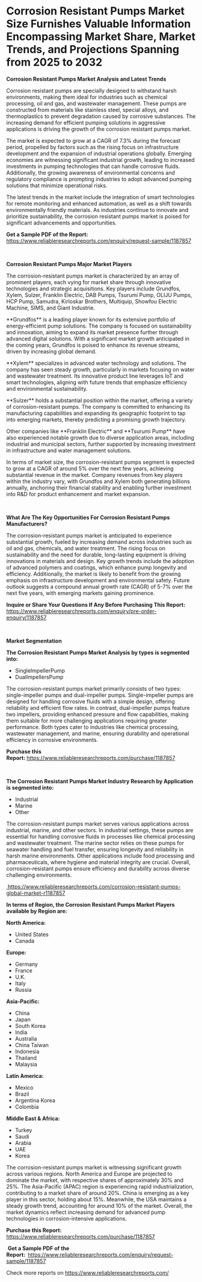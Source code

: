 <p><h1>Corrosion Resistant Pumps Market Size Furnishes Valuable Information Encompassing Market Share, Market Trends, and Projections Spanning from 2025 to 2032</h1></p><p><strong>Corrosion Resistant Pumps Market Analysis and Latest Trends</strong></p>
<p><p>Corrosion resistant pumps are specially designed to withstand harsh environments, making them ideal for industries such as chemical processing, oil and gas, and wastewater management. These pumps are constructed from materials like stainless steel, special alloys, and thermoplastics to prevent degradation caused by corrosive substances. The increasing demand for efficient pumping solutions in aggressive applications is driving the growth of the corrosion resistant pumps market.</p><p>The market is expected to grow at a CAGR of 7.3% during the forecast period, propelled by factors such as the rising focus on infrastructure development and the expansion of industrial operations globally. Emerging economies are witnessing significant industrial growth, leading to increased investments in pumping technologies that can handle corrosive fluids. Additionally, the growing awareness of environmental concerns and regulatory compliance is prompting industries to adopt advanced pumping solutions that minimize operational risks. </p><p>The latest trends in the market include the integration of smart technologies for remote monitoring and enhanced automation, as well as a shift towards environmentally friendly materials. As industries continue to innovate and prioritize sustainability, the corrosion resistant pumps market is poised for significant advancements and opportunities.</p></p>
<p><strong>Get a Sample PDF of the Report:&nbsp;</strong> <a href="https://www.reliableresearchreports.com/enquiry/request-sample/1187857?utm_campaign=3012&utm_medium=2&utm_source=Github&utm_content=ia&utm_term=06032025&utm_id=corrosion-resistant-pumps">https://www.reliableresearchreports.com/enquiry/request-sample/1187857</a></p>
<p>&nbsp;</p>
<p><strong>Corrosion Resistant Pumps Major Market Players</strong></p>
<p><p>The corrosion-resistant pumps market is characterized by an array of prominent players, each vying for market share through innovative technologies and strategic acquisitions. Key players include Grundfos, Xylem, Sulzer, Franklin Electric, DAB Pumps, Tsurumi Pump, OLIJU Pumps, HCP Pump, Samudra, Kirloskar Brothers, Multiquip, Showfou Electric Machine, SIMS, and Giant Industrie.</p><p>**Grundfos** is a leading player known for its extensive portfolio of energy-efficient pump solutions. The company is focused on sustainability and innovation, aiming to expand its market presence further through advanced digital solutions. With a significant market growth anticipated in the coming years, Grundfos is poised to enhance its revenue streams, driven by increasing global demand.</p><p>**Xylem** specializes in advanced water technology and solutions. The company has seen steady growth, particularly in markets focusing on water and wastewater treatment. Its innovative product line leverages IoT and smart technologies, aligning with future trends that emphasize efficiency and environmental sustainability.</p><p>**Sulzer** holds a substantial position within the market, offering a variety of corrosion-resistant pumps. The company is committed to enhancing its manufacturing capabilities and expanding its geographic footprint to tap into emerging markets, thereby predicting a promising growth trajectory.</p><p>Other companies like **Franklin Electric** and **Tsurumi Pump** have also experienced notable growth due to diverse application areas, including industrial and municipal sectors, further supported by increasing investment in infrastructure and water management solutions.</p><p>In terms of market size, the corrosion-resistant pumps segment is expected to grow at a CAGR of around 5% over the next few years, achieving substantial revenue in the market. Company revenues from key players within the industry vary, with Grundfos and Xylem both generating billions annually, anchoring their financial stability and enabling further investment into R&D for product enhancement and market expansion.</p></p>
<p>&nbsp;</p>
<p><strong>What Are The Key Opportunities For Corrosion Resistant Pumps Manufacturers?</strong></p>
<p><p>The corrosion-resistant pumps market is anticipated to experience substantial growth, fueled by increasing demand across industries such as oil and gas, chemicals, and water treatment. The rising focus on sustainability and the need for durable, long-lasting equipment is driving innovations in materials and design. Key growth trends include the adoption of advanced polymers and coatings, which enhance pump longevity and efficiency. Additionally, the market is likely to benefit from the growing emphasis on infrastructure development and environmental safety. Future outlook suggests a compound annual growth rate (CAGR) of 5-7% over the next five years, with emerging markets gaining prominence.</p></p>
<p><strong>Inquire or Share Your Questions If Any Before Purchasing This Report:</strong> <a href="https://www.reliableresearchreports.com/enquiry/pre-order-enquiry/1187857?utm_campaign=3012&utm_medium=2&utm_source=Github&utm_content=ia&utm_term=06032025&utm_id=corrosion-resistant-pumps">https://www.reliableresearchreports.com/enquiry/pre-order-enquiry/1187857</a></p>
<p>&nbsp;</p>
<p><strong>Market Segmentation</strong></p>
<p><strong>The Corrosion Resistant Pumps Market Analysis by types is segmented into:</strong></p>
<p><ul><li>SingleImpellerPump</li><li>DualImpellersPump</li></ul></p>
<p><p>The corrosion-resistant pumps market primarily consists of two types: single-impeller pumps and dual-impeller pumps. Single-impeller pumps are designed for handling corrosive fluids with a simple design, offering reliability and efficient flow rates. In contrast, dual-impeller pumps feature two impellers, providing enhanced pressure and flow capabilities, making them suitable for more challenging applications requiring greater performance. Both types cater to industries like chemical processing, wastewater management, and marine, ensuring durability and operational efficiency in corrosive environments.</p></p>
<p><strong>Purchase this Report:&nbsp;</strong><a href="https://www.reliableresearchreports.com/purchase/1187857?utm_campaign=3012&utm_medium=2&utm_source=Github&utm_content=ia&utm_term=06032025&utm_id=corrosion-resistant-pumps">https://www.reliableresearchreports.com/purchase/1187857</a></p>
<p>&nbsp;</p>
<p><strong>The Corrosion Resistant Pumps Market Industry Research by Application is segmented into:</strong></p>
<p><ul><li>Industrial</li><li>Marine</li><li>Other</li></ul></p>
<p><p>The corrosion-resistant pumps market serves various applications across industrial, marine, and other sectors. In industrial settings, these pumps are essential for handling corrosive fluids in processes like chemical processing and wastewater treatment. The marine sector relies on these pumps for seawater handling and fuel transfer, ensuring longevity and reliability in harsh marine environments. Other applications include food processing and pharmaceuticals, where hygiene and material integrity are crucial. Overall, corrosion-resistant pumps ensure efficiency and durability across diverse challenging environments.</p></p>
<p><a href="https://www.reliableresearchreports.com/corrosion-resistant-pumps-global-market-r1187857?utm_campaign=3012&utm_medium=2&utm_source=Github&utm_content=ia&utm_term=06032025&utm_id=corrosion-resistant-pumps">&nbsp;https://www.reliableresearchreports.com/corrosion-resistant-pumps-global-market-r1187857</a></p>
<p><strong>In terms of Region, the Corrosion Resistant Pumps Market Players available by Region are:</strong></p>
<p>
    <p> <strong> North America: </strong>
        <ul>
            <li>United States</li>
            <li>Canada</li>
        </ul>
        </p> 
    <p> <strong> Europe: </strong>
        <ul>
            <li>Germany</li>
            <li>France</li>
            <li>U.K.</li>
            <li>Italy</li>
            <li>Russia</li>
        </ul>
        </p> 
    <p> <strong> Asia-Pacific: </strong>
        <ul>
            <li>China</li>
            <li>Japan</li>
            <li>South Korea</li>
            <li>India</li>
            <li>Australia</li>
            <li>China Taiwan</li>
            <li>Indonesia</li>
            <li>Thailand</li>
            <li>Malaysia</li>
        </ul>
        </p> 
    <p> <strong> Latin America: </strong>
        <ul>
            <li>Mexico</li>
            <li>Brazil</li>
            <li>Argentina Korea</li>
            <li>Colombia</li>
        </ul>
        </p> 
    <p> <strong> Middle East & Africa: </strong>
        <ul>
            <li>Turkey</li>
            <li>Saudi</li>
            <li>Arabia</li>
            <li>UAE</li>
            <li>Korea</li>
        </ul>
    </p>
    </p>
<p><p>The corrosion-resistant pumps market is witnessing significant growth across various regions. North America and Europe are projected to dominate the market, with respective shares of approximately 30% and 25%. The Asia-Pacific (APAC) region is experiencing rapid industrialization, contributing to a market share of around 20%. China is emerging as a key player in this sector, holding about 15%. Meanwhile, the USA maintains a steady growth trend, accounting for around 10% of the market. Overall, the market dynamics reflect increasing demand for advanced pump technologies in corrosion-intensive applications.</p></p>
<p><strong>Purchase this Report: </strong><a href="https://www.reliableresearchreports.com/purchase/1187857?utm_campaign=3012&utm_medium=2&utm_source=Github&utm_content=ia&utm_term=06032025&utm_id=corrosion-resistant-pumps">https://www.reliableresearchreports.com/purchase/1187857</a></p>
<p>&nbsp;<strong>Get a Sample PDF of the Report:&nbsp;&nbsp;</strong><a href="https://www.reliableresearchreports.com/enquiry/request-sample/1187857?utm_campaign=3012&utm_medium=2&utm_source=Github&utm_content=ia&utm_term=06032025&utm_id=corrosion-resistant-pumps">https://www.reliableresearchreports.com/enquiry/request-sample/1187857</a></p>
<p><strong></strong></p>
<p>Check more reports on <a href="https://www.reliableresearchreports.com/?utm_campaign=3012&utm_medium=2&utm_source=Github&utm_content=ia&utm_term=06032025&utm_id=corrosion-resistant-pumps">https://www.reliableresearchreports.com/</a></p>